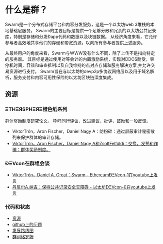 # 什么是群？

Swarm是一个分布式存储平台和内容分发服务，这是一个以太坊web 3堆栈的本地基础层服务。
Swarm的主要目标是提供一个足够分散和冗余的以太坊公共记录库，特别是存储和分发Đapp代码和数据以及块链数据。
从经济角度来看，它允许参与者高效地共享他们的存储和带宽资源，以向所有参与者提供上述服务。

从最终用户的角度来看，Swarm与WWW没有什么不同，除了上传不是指向特定的服务器。
其目标是通过使用对等会计的内置激励系统，实现对DDOS耐受，零停机时间，容错和审查抵制以及自我维持的点对点存储和服务解决方案,并允许交易资源进行支付。
Swarm旨在与以太坊的devp2p多协议网络层以及用于域名解析，服务支付和内容可用性保险的以太坊区块链深度集成。

## 资源

### ΞTHΞЯSPHΞЯΞ橙色纸系列

群体奖励制度研究论文。
呼吁同行评议，改进建议，批评，鼓励和一般反馈。

* ViktorTrón，Aron Fischer，Daniel Nagy A：防粉碎：通过屏蔽审计秘密散列来保护群体的审计存储。
* [ViktorTrón，Aron Fischer，Daniel Nagy A和ZsoltFelföldi：交换，发誓和诈骗：群体奖励制度。](https://www.dropbox.com/s/g2agw6hakcwjceq/swap_swear_and_swindle.pdf)

### ÐΞVcon在群组会谈

* [ViktorTrón，Daniel A. Great：Swarm  -  EthereumÐΞVcon-1在youtube上发言](https://www.youtube.com/watch?v=VOC45AgZG5Q)
* [丹尼尔A.纳吉：保持公共记录安全无障碍 - 以太坊ÐΞVcon-0在youtube上发言](https://www.youtube.com/watch?v=QzYZQ03ON2o&list=PLJqWcTqh_zKEjpSej3ddtDOKPRGl_7MhS)

### 代码和状态

* [资源](https://github.com/ethereum/go-ethereum/tree/swarm)
* [github上的问题](https://github.com/ethereum/go-ethereum/labels/swarm)
* [发展路线图](development_roadmap)
* [群网格罗姆](https://gitter.im/ethereum/swarm)
